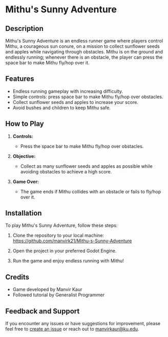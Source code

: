 # Mithu's Sunny Adventure

## Description

Mithu's Sunny Adventure is an endless runner game where players control Mithu, a courageous sun conure, on a mission to collect sunflower seeds and apples while navigating through obstacles. Mithu is on the ground and endlessly running; whenever there is an obstacle, the player can press the space bar to make Mithu fly/hop over it.

## Features

- Endless running gameplay with increasing difficulty.
- Simple controls: press space bar to make Mithu fly/hop over obstacles.
- Collect sunflower seeds and apples to increase your score.
- Avoid bushes and children to keep Mithu safe.

## How to Play

1. **Controls:**
   - Press the space bar to make Mithu fly/hop over obstacles.

2. **Objective:**
   - Collect as many sunflower seeds and apples as possible while avoiding obstacles to achieve a high score.

3. **Game Over:**
   - The game ends if Mithu collides with an obstacle or fails to fly/hop over it.

## Installation

To play Mithu's Sunny Adventure, follow these steps:

1. Clone the repository to your local machine:
    https://github.com/manvirk21/Mithu-s-Sunny-Adventure

2. Open the project in your preferred Godot Engine.

3. Run the game and enjoy endless running with Mithu!

## Credits

- Game developed by Manvir Kaur
- Followed tutorial by Generalist Programmer

## Feedback and Support

If you encounter any issues or have suggestions for improvement, please feel free to [create an issue](https://github.com/manvirk21/Mithu-s-Sunny-Adventure/issues) or reach out to manvirkaur@ku.edu.
